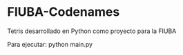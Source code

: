 # FIUBA-Codenames
Tetris desarrollado en Python como proyecto para la FIUBA

Para ejecutar: python main.py